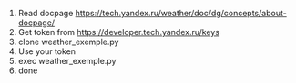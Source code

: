 1) Read docpage https://tech.yandex.ru/weather/doc/dg/concepts/about-docpage/
2) Get token from https://developer.tech.yandex.ru/keys
3) clone weather_exemple.py
4) Use your token
5) exec weather_exemple.py
4) done
